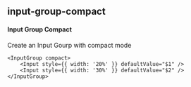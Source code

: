 ## input-group-compact
#### Input Group Compact
Create an Input Gourp with compact mode
```
<InputGroup compact>
    <Input style={{ width: '20%' }} defaultValue="$1" />
    <Input style={{ width: '30%' }} defaultValue="$2" />
</InputGroup>

```